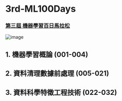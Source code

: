 # 3rd-ML100Days

### [第三屆 機器學習百日馬拉松](https://ai100-3.cupoy.com/)

![image](https://ai100-3.cupoy.com/images/learnWithCoach.png)

## 1. 機器學習概論 (001-004)

## 2. 資料清理數據前處理 (005-021)

## 3. 資料科學特徵工程技術 (022-032)